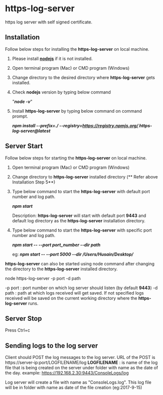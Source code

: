 # https-log-server
https log server with self signed certificate.

## Installation
Follow below steps for installing the  **https-log-server** on local machine.
1. Please install [**nodejs**](https://nodejs.org/) if it is not installed.
2. Open terminal program (Mac) or CMD program (Windows)
3. Change directory to the desired directory where **https-log-server** gets installed.
3. Check **nodejs** version by typing below command

   "**_node -v_**"
4. Install **https-log-server** by typing below command on command prompt.

   **_npm install --prefix=./ --registry=https://registry.npmjs.org/ https-log-server@latest_**

## Server Start
Follow below steps for starting the  **https-log-server** on local machine.
1. Open terminal program (Mac) or CMD program (Windows)
2. Change directory to **https-log-server** installed directory (** Refer above Installation Step 5**)
3. Type  below command to start the **https-log-server**  with default port number and log path.

   **_npm  start_**

   Description: **https-log-server** will start with default port **9443** and default log directory as the **https-log-server** installation directory.
4. Type below command to start the **https-log-server**  with specific port number and log path.

   **_npm  start -- --port port_number --dir path_**

   eg: **_npm  start -- --port 5000 --dir /Users/Husain/Desktop/_**

**https-log-server** can also be started using node command after changing the directory to the  **https-log-server** installed directory.

node https-log-server -p port -d path

-p port : port number on which log server should listen (by default **9443**)
-d path : path at which logs received will get saved. If not specified logs received will be saved on the current working directory where the **https-log-server** runs.

## Server Stop
Press Ctrl+c

## Sending logs to the log server
Client should POST the log messages to the log server.
URL of the POST is  https://server-ip:port/LOGFILENAME/log
**LOGFILENAME** : is name of the log file that is being created on the server under folder with name as the date of the day.
example: https://192.168.2.30:9443/ConsoleLogs/log

Log server will create a file with name as "ConsoleLogs.log".
This log file will be in folder with name as date of the file creation (eg:2017-9-15)
